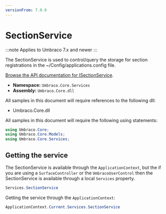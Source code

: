 ```yaml
---
versionFrom: 7.0.0
---
```


# SectionService

:::note
Applies to Umbraco 7.x and newer
:::

The SectionService is used to control/query the storage for section registrations in the ~/Config/applications.config file.

[Browse the API documentation for ISectionService](https://our.umbraco.com/apidocs/v7/csharp/api/Umbraco.Core.Services.ISectionService.html).

 * **Namespace:** `Umbraco.Core.Services`
 * **Assembly:** `Umbraco.Core.dll`

All samples in this document will require references to the following dll:

* Umbraco.Core.dll

All samples in this document will require the following using statements:

```csharp
using Umbraco.Core;
using Umbraco.Core.Models;
using Umbraco.Core.Services;
```

## Getting the service
The SectionService is available through the `ApplicationContext`, but the if you are using a `SurfaceController` or the `UmbracoUserControl` then the SectionService is available through a local `Services` property.

```csharp
Services.SectionService
```

Getting the service through the `ApplicationContext`:

```csharp
ApplicationContext.Current.Services.SectionService
```

